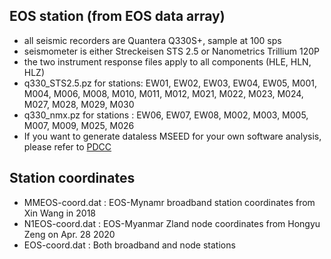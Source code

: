 
## EOS station (from EOS data array)

- all seismic recorders are Quantera Q330S+, sample at 100 sps
- seismometer is either Streckeisen STS 2.5 or Nanometrics Trillium 120P
- the two instrument response files apply to all components (HLE, HLN, HLZ)
- q330_STS2.5.pz for stations: EW01, EW02, EW03, EW04, EW05, M001, M004, M006, M008, M010, M011, M012, M021, M022, M023, M024, M027, M028, M029, M030
- q330_nmx.pz for stations   : EW06, EW07, EW08, M002, M003, M005, M007, M009, M025, M026
- If you want to generate dataless MSEED for your own software analysis, please refer to [PDCC](http://ds.iris.edu/ds/nodes/dmc/software/downloads/pdcc/3-8-1)


## Station coordinates

- MMEOS-coord.dat : EOS-Mynamr broadband station coordinates from Xin Wang in 2018
- N1EOS-coord.dat : EOS-Myanmar Zland node coordinates from Hongyu Zeng on Apr. 28 2020
- EOS-coord.dat   : Both broadband and node stations

